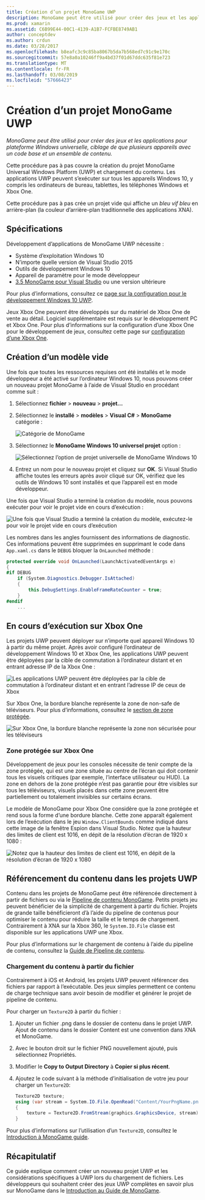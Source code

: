 ```yaml
---
title: Création d’un projet MonoGame UWP
description: MonoGame peut être utilisé pour créer des jeux et les applications pour plateforme Windows universelle, ciblage de que plusieurs appareils avec un code base et un ensemble de contenu.
ms.prod: xamarin
ms.assetid: C6B99E44-00C1-4139-A1B7-FCFBE8749AB1
author: conceptdev
ms.author: crdun
ms.date: 03/28/2017
ms.openlocfilehash: b8eafc3c9c85ba8067b5da7b568ed7c91c9e170c
ms.sourcegitcommit: 57e8a0a10246ff9a4bd37f01d67ddc635f81e723
ms.translationtype: MT
ms.contentlocale: fr-FR
ms.lasthandoff: 03/08/2019
ms.locfileid: "57666423"
---
```

# <a name="creating-a-monogame-uwp-project"></a>Création d’un projet MonoGame UWP

_MonoGame peut être utilisé pour créer des jeux et les applications pour plateforme Windows universelle, ciblage de que plusieurs appareils avec un code base et un ensemble de contenu._

Cette procédure pas à pas couvre la création du projet MonoGame Universal Windows Platform (UWP) et chargement du contenu. Les applications UWP peuvent s’exécuter sur tous les appareils Windows 10, y compris les ordinateurs de bureau, tablettes, les téléphones Windows et Xbox One.

Cette procédure pas à pas crée un projet vide qui affiche un *bleu vif bleu* en arrière-plan (la couleur d’arrière-plan traditionnelle des applications XNA).

## <a name="requirements"></a>Spécifications

Développement d’applications de MonoGame UWP nécessite :

- Système d’exploitation Windows 10
- N’importe quelle version de Visual Studio 2015
- Outils de développement Windows 10
- Appareil de paramètre pour le mode développeur
- [3.5 MonoGame pour Visual Studio](http://www.monogame.net/2016/03/17/monogame-3-5/) ou une version ultérieure

Pour plus d’informations, consultez ce [page sur la configuration pour le développement Windows 10 UWP](https://msdn.microsoft.com/windows/uwp/get-started/get-set-up).

Jeux Xbox One peuvent être développés sur du matériel de Xbox One de vente au détail. Logiciel supplémentaire est requis sur le développement PC et Xbox One. Pour plus d’informations sur la configuration d’une Xbox One pour le développement de jeux, consultez cette page sur [configuration d’une Xbox One](https://msdn.microsoft.com/windows/uwp/xbox-apps/index).

## <a name="creating-an-empty-template"></a>Création d’un modèle vide

Une fois que toutes les ressources requises ont été installés et le mode développeur a été activé sur l’ordinateur Windows 10, nous pouvons créer un nouveau projet MonoGame à l’aide de Visual Studio en procédant comme suit :

1. Sélectionnez **fichier** > **nouveau** > **projet...**
1. Sélectionnez le **installé** > **modèles** > **Visual C#**   >  **MonoGame** catégorie :

    ![](uwp-images/image1.png "Catégorie de MonoGame")

1. Sélectionnez le **MonoGame Windows 10 universel projet** option :

    ![](uwp-images/image2.png "Sélectionnez l’option de projet universelle de MonoGame Windows 10")

1. Entrez un nom pour le nouveau projet et cliquez sur **OK**.
Si Visual Studio affiche toutes les erreurs après avoir cliqué sur OK, vérifiez que les outils de Windows 10 sont installés et que l’appareil est en mode développeur.

Une fois que Visual Studio a terminé la création du modèle, nous pouvons exécuter pour voir le projet vide en cours d’exécution :

![](uwp-images/image3.png "Une fois que Visual Studio a terminé la création du modèle, exécutez-le pour voir le projet vide en cours d’exécution")

Les nombres dans les angles fournissent des informations de diagnostic. Ces informations peuvent être supprimées en supprimant le code dans `App.xaml.cs` dans le `DEBUG` bloquer la `OnLaunched` méthode :


```csharp
protected override void OnLaunched(LaunchActivatedEventArgs e)
{
#if DEBUG
    if (System.Diagnostics.Debugger.IsAttached)
    {
        this.DebugSettings.EnableFrameRateCounter = true;
    }
#endif
    ...
```

## <a name="running-on-xbox-one"></a>En cours d’exécution sur Xbox One

Les projets UWP peuvent déployer sur n’importe quel appareil Windows 10 à partir du même projet. Après avoir configuré l’ordinateur de développement Windows 10 et Xbox One, les applications UWP peuvent être déployées par la cible de commutation à l’ordinateur distant et en entrant adresse IP de la Xbox One :

![](uwp-images/remote.png "Les applications UWP peuvent être déployées par la cible de commutation à l’ordinateur distant et en entrant l’adresse IP de ceux de Xbox")

Sur Xbox One, la bordure blanche représente la zone de non-safe de téléviseurs. Pour plus d’informations, consultez le [section de zone protégée](#safe-area-on-xbox-one).

![](uwp-images/safearea.png "Sur Xbox One, la bordure blanche représente la zone non sécurisée pour les téléviseurs")

### <a name="safe-area-on-xbox-one"></a>Zone protégée sur Xbox One

Développement de jeux pour les consoles nécessite de tenir compte de la zone protégée, qui est une zone située au centre de l’écran qui doit contenir tous les visuels critiques (par exemple, l’interface utilisateur ou HUD). La zone en dehors de la zone protégée n’est pas garantie pour être visibles sur tous les téléviseurs, visuels placés dans cette zone peuvent être partiellement ou totalement invisibles sur certains écrans.

Le modèle de MonoGame pour Xbox One considère que la zone protégée et rend sous la forme d’une bordure blanche. Cette zone apparaît également lors de l’exécution dans le jeu `Window.ClientBounds` comme indiqué dans cette image de la fenêtre Espion dans Visual Studio. Notez que la hauteur des limites de client est 1016, en dépit de la résolution d’écran de 1920 x 1080 :

![](uwp-images/clientbounds.png "Notez que la hauteur des limites de client est 1016, en dépit de la résolution d’écran de 1920 x 1080")

## <a name="referencing-content-in-uwp-projects"></a>Référencement du contenu dans les projets UWP

Contenu dans les projets de MonoGame peut être référencée directement à partir de fichiers ou via le [Pipeline de contenu MonoGame](~/graphics-games/cocossharp/content-pipeline/index.md). Petits projets jeu peuvent bénéficier de la simplicité de chargement à partir du fichier. Projets de grande taille bénéficieront d’à l’aide du pipeline de contenus pour optimiser le contenu pour réduire la taille et le temps de chargement. Contrairement à XNA sur la Xbox 360, le `System.IO.File` classe est disponible sur les applications UWP une Xbox.

Pour plus d’informations sur le chargement de contenu à l’aide du pipeline de contenu, consultez la [Guide de Pipeline de contenu](~/graphics-games/cocossharp/content-pipeline/index.md).

### <a name="loading-content-from-file"></a>Chargement du contenu à partir du fichier

Contrairement à iOS et Android, les projets UWP peuvent référencer des fichiers par rapport à l’exécutable. Des jeux simples permettent ce contenu de charge technique sans avoir besoin de modifier et générer le projet de pipeline de contenu.

Pour charger un `Texture2D` à partir du fichier :

1. Ajouter un fichier .png dans le dossier de contenu dans le projet UWP. Ajout de contenu dans le dossier Content est une convention dans XNA et MonoGame.
1. Avec le bouton droit sur le fichier PNG nouvellement ajouté, puis sélectionnez Propriétés.
1. Modifier le **Copy to Output Directory** à **Copier si plus récent**.
1. Ajoutez le code suivant à la méthode d’initialisation de votre jeu pour charger un `Texture2D`:

    ```csharp
    Texture2D texture;
    using (var stream = System.IO.File.OpenRead("Content/YourPngName.png"))
    {
        texture = Texture2D.FromStream(graphics.GraphicsDevice, stream);
    }
    ```

Pour plus d’informations sur l’utilisation d’un `Texture2D`, consultez le [Introduction à MonoGame guide](~/graphics-games/monogame/introduction/index.md).

## <a name="summary"></a>Récapitulatif

Ce guide explique comment créer un nouveau projet UWP et les considérations spécifiques à UWP lors du chargement de fichiers. Les développeurs qui souhaitent créer des jeux UWP complètes en savoir plus sur MonoGame dans le [Introduction au Guide de MonoGame](~/graphics-games/monogame/introduction/index.md).
